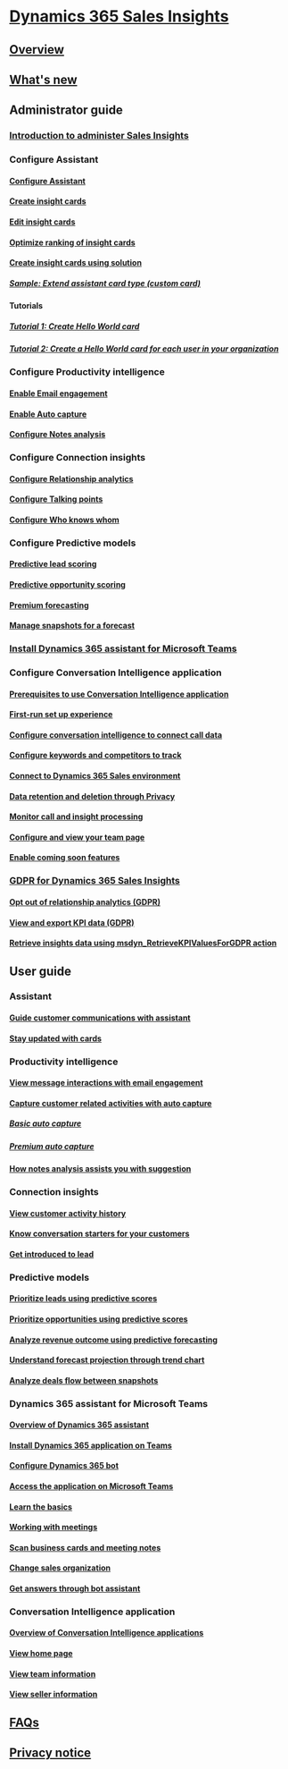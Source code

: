 # [Dynamics 365 Sales Insights](help-hub.md)

## [Overview](overview.md) 

## [What's new](whats-new.md)

## Administrator guide 
### [Introduction to administer Sales Insights](../sales/intro-admin-guide-sales-insights.md)

### Configure Assistant
#### [Configure Assistant](configure-assistant.md)
#### [Create insight cards](create-insight-cards-flow.md)
#### [Edit insight cards](edit-insight-cards.md)
#### [Optimize ranking of insight cards](optimize-ranking-insight-cards.md)
#### [Create insight cards using solution](extend-relationship-assistant-card.md)
##### [Sample: Extend assistant card type (custom card)](sample-extend-relationship-assistant-card-type.md)
#### Tutorials
##### [Tutorial 1: Create Hello World card](assistant-tutorial1.md)
##### [Tutorial 2: Create a Hello World card for each user in your organization](assistant-tutorial2.md)

### Configure Productivity intelligence 
#### [Enable Email engagement](configure-email-engagement.md)
#### [Enable Auto capture](configure-auto-capture.md)
#### [Configure Notes analysis](configure-notes-analysis.md)

### Configure Connection insights
#### [Configure Relationship analytics](configure-relationship-analytics.md)
#### [Configure Talking points](configure-talking-points.md)
#### [Configure Who knows whom](configure-who-knows-whom.md)

### Configure Predictive models
#### [Predictive lead scoring](configure-predictive-lead-scoring.md)
#### [Predictive opportunity scoring](configure-predictive-opportunity-scoring.md)
#### [Premium forecasting](configure-premium-forecasting.md)
#### [Manage snapshots for a forecast](manage-snapshots-forecast.md)

### [Install Dynamics 365 assistant for Microsoft Teams](dynamics-365-assistant-app-teams.md)

### Configure Conversation Intelligence application
#### [Prerequisites to use Conversation Intelligence application](../sales/prereq-sales-insights-app.md)
#### [First-run set up experience](../sales/fre-setup-sales-insight-app.md)
#### [Configure conversation intelligence to connect call data](../sales/configure-conversation-intelligence-call-data.md)
#### [Configure keywords and competitors to track](../sales/configure-keywords-competitors.md)
#### [Connect to Dynamics 365 Sales environment](../sales/connect-dynamics365-sales-environment.md)
#### [Data retention and deletion through Privacy](../sales/data-retention-deletion-policy.md)
#### [Monitor call and insight processing](../sales/monitor-call-insight-processing.md)
#### [Configure and view your team page](../sales/configure-view-your-team-page.md)
#### [Enable coming soon features](../sales/enable-preview-features-sales-insights-app.md)

### [GDPR for Dynamics 365 Sales Insights](../sales/embedded-intelligence-gdpr.md)
#### [Opt out of relationship analytics (GDPR)](../sales/optout-relationship-analytics-gdpr.md)
#### [View and export KPI data (GDPR)](../sales/view-export-KPI-data-gdpr.md)
#### [Retrieve insights data using msdyn_RetrieveKPIValuesForGDPR action](../sales/retrieve-insights-data-msdyn-RetrieveTypeValuesFromDCI.md)

## User guide

### Assistant
#### [Guide customer communications with assistant](assistant.md)
#### [Stay updated with cards](action-cards-reference.md)

###	Productivity intelligence
#### [View message interactions with email engagement](email-engagement.md)
#### [Capture customer related activities with auto capture](auto-capture.md)
##### [Basic auto capture](free-auto-capture.md)
##### [Premium auto capture](premium-auto-capture.md)
#### [How notes analysis assists you with suggestion](notes-analysis.md)
	
###	Connection insights
#### [View customer activity history](relationship-analytics.md)
#### [Know conversation starters for your customers](talking-points.md)
#### [Get introduced to lead](who-knows-whom.md)

###	Predictive models
#### [Prioritize leads using predictive scores](work-predictive-lead-scoring.md)
#### [Prioritize opportunities using predictive scores](work-predictive-opportunity-scoring.md)
#### [Analyze revenue outcome using predictive forecasting](analyze-revenue-outcome-using-predictive-forecasting.md)
#### [Understand forecast projection through trend chart](understand-forecast-projection-through-trend-chart.md)
#### [Analyze deals flow between snapshots](analyze-deals-flow-between-snapshots.md)

### Dynamics 365 assistant for Microsoft Teams
#### [Overview of Dynamics 365 assistant](overview-dynamics-365-assistant-app-teams.md)
#### [Install Dynamics 365 application on Teams](install-assistant-application-microsoft-teams.md)
#### [Configure Dynamics 365 bot](configure-dynamics-365-bot.md)
#### [Access the application on Microsoft Teams](access-assistant-application-teams.md)
#### [Learn the basics](learn-basics-dynamics-365-application-teams.md)
#### [Working with meetings](working-with-meetings-teams.md)
#### [Scan business cards and meeting notes](scan-business-cards-notes.md)
#### [Change sales organization](change-sales-organization.md)
#### [Get answers through bot assistant](use-bot-assistant.md)

###	Conversation Intelligence application
#### [Overview of Conversation Intelligence applications](../sales/dynamics365-sales-insights-app.md)
#### [View home page](../sales/dynamics365-sales-insights-app-home-page.md)
#### [View team information](../sales/conversation-intelligence-team-overview.md)
#### [View seller information](../sales/conversation-intelligence-seller-details.md)

## [FAQs](faqs-sales-insights.md)

## [Privacy notice](privacy-notice.md) 